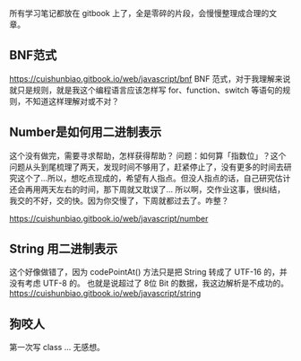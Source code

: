 所有学习笔记都放在 gitbook 上了，全是零碎的片段，会慢慢整理成合理的文章。

## BNF范式
https://cuishunbiao.gitbook.io/web/javascript/bnf
BNF 范式，对于我理解来说就只是规则，就是我这个编程语言应该怎样写 for、function、switch 等语句的规则，不知道这样理解对或不对？

## Number是如何用二进制表示
这个没有做完，需要寻求帮助，怎样获得帮助？
问题：如何算「指数位」？这个问题从头到尾梳理了两天，发现时间不够用了，赶紧停止了，没有更多的时间去研究这个了...所以，想吃点现成的，希望有人指点。但没人指点的话，自己研究估计还会再用两天左右的时间，那下周就又耽误了...
所以啊，交作业这事，很纠结，我交的不好，交的快。因为你交慢了，下周就都过去了。咋整？

https://cuishunbiao.gitbook.io/web/javascript/number

## String 用二进制表示
这个好像做错了，因为 codePointAt() 方法只是把 String 转成了 UTF-16 的，并没有考虑 UTF-8 的。
也就是说超过了 8位 Bit 的数据，我这边解析是不成功的。
https://cuishunbiao.gitbook.io/web/javascript/string

## 狗咬人
第一次写 class ... 无感想。

